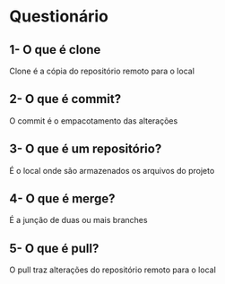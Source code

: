 # Questionário

## 1- O que é clone
Clone é a cópia do repositório remoto para o local

## 2- O que é commit?
O commit é o empacotamento das alterações

## 3- O que é um repositório?
É o local onde são armazenados os arquivos do projeto

## 4- O que é merge?
É a junção de duas ou mais branches

## 5- O que é pull?
O pull traz alterações do repositório remoto para o local